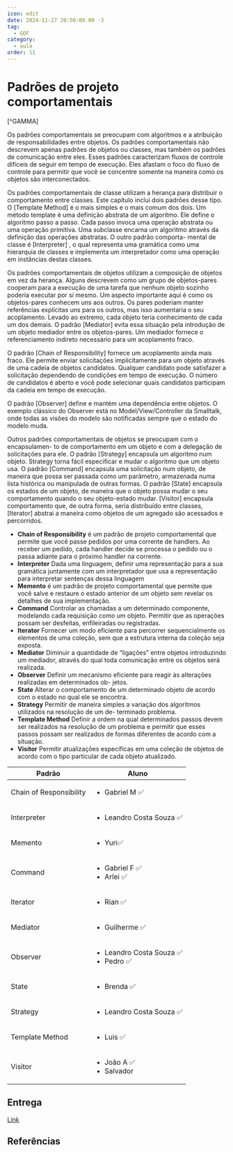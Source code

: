 ```yaml
---
icon: edit
date: 2024-11-27 20:50:00.00 -3
tag:
  - GOF
category:
  - aula
order: 11
---
```


# Padrões de projeto comportamentais

[^GAMMA]

Os padrões comportamentais se preocupam com algoritmos e a atribuição de responsabilidades entre objetos. Os padrões comportamentais não descrevem apenas padrões de objetos ou classes, mas também os padrões de comunicação entre eles. Esses padrões caracterizam fluxos de controle difíceis de seguir em tempo de execução. Eles afastam o foco do fluxo de controle para permitir que você se concentre somente na maneira como os objetos são interconectados.

Os padrões comportamentais de classe utilizam a herança para distribuir o comportamento entre classes. Este capítulo inclui dois padrões desse tipo. O [Template Method] é o mais simples e o mais comum dos dois. Um método template é uma definição abstrata de um algoritmo. Ele define o algoritmo passo a passo. Cada passo invoca uma operação abstrata ou uma operação primitiva. Uma subclasse encarna um algoritmo através da definição das operações abstratas. O outro padrão comporta- mental de classe é [Interpreter] , o qual representa uma gramática como uma hierarquia de classes e implementa um interpretador como uma operação em instâncias destas classes.

Os padrões comportamentais de objetos utilizam a composição de objetos em vez da herança. Alguns descrevem como um grupo de objetos-pares cooperam para a execução de uma tarefa que nenhum objeto sozinho poderia executar por si mesmo. Um aspecto importante aqui é como os objetos-pares conhecem uns aos outros. Os pares poderiam manter referências explícitas uns para os outros, mas isso aumentaria o seu acoplamento. Levado ao extremo, cada objeto teria conhecimento de cada um dos demais. O padrão [Mediator] evita essa situação pela introdução de um objeto mediador entre os objetos-pares. Um mediador fornece o referenciamento indireto necessário para um acoplamento fraco.

O padrão [Chain of Responsibility] fornece um acoplamento ainda mais fraco. Ele permite enviar solicitações implicitamente para um objeto através de uma cadeia de objetos candidatos. Qualquer candidato pode satisfazer a solicitação dependendo de condições em tempo de execução. O número de candidatos é aberto e você pode selecionar quais candidatos participam da cadeia em tempo de execução.

O padrão [Observer]  define e mantém uma dependência entre objetos. O exemplo clássico do Observer está no Model/View/Controller da Smalltalk, onde todas as visões do modelo são notificadas sempre que o estado do modelo muda.

Outros padrões comportamentais de objetos se preocupam com o encapsulamen- to de comportamento em um objeto e com a delegação de solicitações para ele. O padrão [Strategy] encapsula um algoritmo num objeto. Strategy torna fácil especificar e mudar o algoritmo que um objeto usa. O padrão [Command] encapsula uma solicitação num objeto, de maneira que possa ser passada como um parâmetro, armazenada numa lista histórica ou manipulada de outras formas. O padrão [State] encapsula os estados de um objeto, de maneira que o objeto possa mudar o seu comportamento quando o seu objeto-estado mudar. [Visitor]  encapsula comportamento que, de outra forma, seria distribuído entre classes, [Iterator] abstrai a maneira como objetos de um agregado são acessados e percorridos.

- **Chain of Responsibility** é um padrão de projeto comportamental que permite que você passe pedidos por uma corrente de handlers. Ao receber um pedido, cada handler decide se processa o pedido ou o passa adiante para o próximo handler na corrente.
- **Interpreter** Dada uma linguagem, definir uma representação para a sua gramática juntamente com um interpretador que usa a representação para interpretar sentenças dessa linguagem
- **Memento** é um padrão de projeto comportamental que permite que você salve e restaure o estado anterior de um objeto sem revelar os detalhes de sua implementação.
- **Command** Controlar as chamadas a um determinado componente, modelando cada requisição como um objeto. Permitir que as operações possam ser desfeitas, enfileiradas ou registradas.
- **Iterator** Fornecer um modo eficiente para percorrer sequencialmente os elementos de uma coleção, sem que a estrutura interna da coleção seja exposta.
- **Mediator** Diminuir a quantidade de “ligações” entre objetos introduzindo um mediador, através do qual toda comunicação entre os objetos será realizada.
- **Observer** Definir um mecanismo eficiente para reagir às alterações realizadas em determinados ob- jetos.
- **State** Alterar o comportamento de um determinado objeto de acordo com o estado no qual ele se encontra.
- **Strategy** Permitir de maneira simples a variação dos algoritmos utilizados na resolução de um de- terminado problema.
- **Template Method** Definir a ordem na qual determinados passos devem ser realizados na resolução de um problema e permitir que esses passos possam ser realizados de formas diferentes de acordo com a situação.
- **Visitor** Permitir atualizações específicas em uma coleção de objetos de acordo com o tipo particular de cada objeto atualizado.

| Padrão                  | Aluno                                                   |
| ----------------------- | ------------------------------------------------------- |
| Chain of Responsibility | <ul><li>Gabriel M ✅ </li></ul>                          |
| Interpreter             | <ul><li>Leandro Costa Souza ✅</li></ul>                 |
| Memento                 | <ul><li>Yuri✅ </li></ul>                                |
| Command                 | <ul><li>Gabriel F ✅  </li><li>Arlei ✅ </li></ul>        |
| Iterator                | <ul><li>Rian ✅ </li></ul>                               |
| Mediator                | <ul><li>Guilherme ✅ </li></ul>                          |
| Observer                | <ul><li>Leandro Costa Souza ✅</li><li>Pedro ✅</li></ul> |
| State                   | <ul><li>Brenda ✅</li></ul>                              |
| Strategy                | <ul><li>Leandro Costa Souza ✅</li></ul>                 |
| Template Method         | <ul><li>Luis ✅ </li></ul>                               |
| Visitor                 | <ul><li>João A ✅ </li> <li>Salvador </li> </ul>         |



## Entrega

[Link](https://classroom.github.com/a/4cjTeZhs)




## Referências

<!-- @include: ../../includes/bib.md -->
